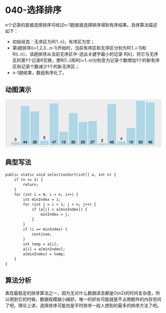 # 040-选择排序



n个记录的直接选择排序可经过n-1趟直接选择排序得到有序结果。具体算法描述如下：

- 初始状态：无序区为R[1..n]，有序区为空；
- 第i趟排序(i=1,2,3…n-1)开始时，当前有序区和无序区分别为R[1..i-1]和R(i..n）。该趟排序从当前无序区中-选出关键字最小的记录 R[k]，将它与无序区的第1个记录R交换，使R[1..i]和R[i+1..n)分别变为记录个数增加1个的新有序区和记录个数减少1个的新无序区；
- n-1趟结束，数组有序化了。

## 动图演示

![img](../../../../assets/849589-20171015224719590-1433219824.gif)



## 典型写法

```
public static void selectionSort(int[] a, int n) {
    if (n <= 1) {
        return;
    }
    for (int i = 0; i < n; i++) {
        int minIndex = i;
        for (int j = i + 1; j < n; j++) {
            if (a[j] < a[minIndex]) {
                minIndex = j;
            }
        }
        if (i == minIndex) {
            continue;
        }
        int temp = a[i];
        a[i] = a[minIndex];
        a[minIndex] = temp;
    }
}
```

## 算法分析

表现最稳定的排序算法之一，因为无论什么数据进去都是O(n2)的时间复杂度，所以用到它的时候，数据规模越小越好。唯一的好处可能就是不占用额外的内存空间了吧。理论上讲，选择排序可能也是平时排序一般人想到的最多的排序方法了吧。